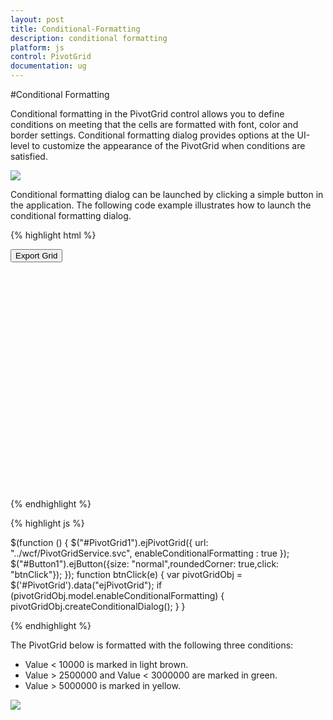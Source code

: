 ```yaml
---
layout: post
title: Conditional-Formatting
description: conditional formatting
platform: js
control: PivotGrid
documentation: ug
---
```


#Conditional Formatting

Conditional formatting in the PivotGrid control allows you to define conditions on meeting that the cells are formatted with font, color and border settings. Conditional formatting dialog provides options at the UI-level to customize the appearance of the PivotGrid when conditions are satisfied. 

![]("/js/PivotGrid/Conditional-Formatting_images/Conditional-Formatting_img1.png") 

Conditional formatting dialog can be launched by clicking a simple button in the application. The following code example illustrates how to launch the conditional formatting dialog.

{% highlight html %}

<button id="Button1">Export Grid</button>
<div id="PivotGrid1" style="height: 350px; width: 100%; overflow: auto"> </div> 

{% endhighlight %}

{% highlight js %}

$(function () {
    $("#PivotGrid1").ejPivotGrid({
         url: "../wcf/PivotGridService.svc",
         enableConditionalFormatting : true 
    });
    $("#Button1").ejButton({size: "normal",roundedCorner: true,click: "btnClick"});
});
function btnClick(e) {
   var pivotGridObj = $('#PivotGrid').data("ejPivotGrid");
   if (pivotGridObj.model.enableConditionalFormatting) {
       pivotGridObj.createConditionalDialog();
   }
}

{% endhighlight %}

The PivotGrid below is formatted with the following three conditions:

* Value < 10000 is marked in light brown.
* Value > 2500000 and Value < 3000000 are marked in green.
* Value > 5000000 is marked in yellow.


![]("/js/PivotGrid/Conditional-Formatting_images/Conditional-Formatting_img2.png") 
